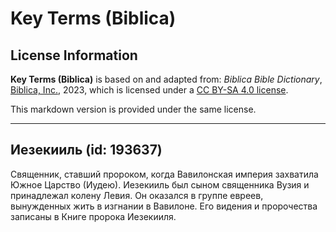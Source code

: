 # Key Terms (Biblica)

## License Information

**Key Terms (Biblica)** is based on and adapted from: _Biblica Bible Dictionary_, [Biblica, Inc.](https://www.biblica.com/), 2023, which is licensed under a [CC BY-SA 4.0 license](https://creativecommons.org/licenses/by-sa/4.0/legalcode.en).

This markdown version is provided under the same license.



--------------------------------

## Иезекииль (id: 193637)

Священник, ставший пророком, когда Вавилонская империя захватила Южное Царство (Иудею). Иезекииль был сыном священника Вузия и принадлежал колену Левия. Он оказался в группе евреев, вынужденных жить в изгнании в Вавилоне. Его видения и пророчества записаны в Книге пророка Иезекииля.


